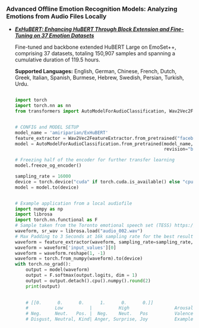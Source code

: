 ### Advanced Offline Emotion Recognition Models: Analyzing Emotions from Audio Files Locally

- [_**ExHuBERT: Enhancing HuBERT Through Block Extension and Fine-Tuning on 37 Emotion Datasets**_](https://huggingface.co/amiriparian/ExHuBERT)
  
  Fine-tuned and backbone extended HuBERT Large on EmoSet++, comprising 37 datasets, totaling 150,907 samples and spanning a cumulative duration of 119.5 hours.
  
  **Supported Languages:** English, German, Chinese, French, Dutch, Greek, Italian, Spanish, Burmese, Hebrew, Swedish, Persian, Turkish, Urdu.
  
  
  ```python
  
  import torch
  import torch.nn as nn
  from transformers import AutoModelForAudioClassification, Wav2Vec2FeatureExtractor
  
  
  # CONFIG and MODEL SETUP
  model_name = 'amiriparian/ExHuBERT'
  feature_extractor = Wav2Vec2FeatureExtractor.from_pretrained("facebook/hubert-base-ls960")
  model = AutoModelForAudioClassification.from_pretrained(model_name, trust_remote_code=True,
                                                          revision="b158d45ed8578432468f3ab8d46cbe5974380812")
  
  # Freezing half of the encoder for further transfer learning
  model.freeze_og_encoder()
  
  sampling_rate = 16000
  device = torch.device("cuda" if torch.cuda.is_available() else "cpu")
  model = model.to(device)
  
  
  # Example application from a local audiofile
  import numpy as np
  import librosa
  import torch.nn.functional as F
  # Sample taken from the Toronto emotional speech set (TESS) https://tspace.library.utoronto.ca/handle/1807/24487
  waveform, sr_wav = librosa.load("audio_002.wav")
  # Max Padding to 3 Seconds at 16k sampling rate for the best results
  waveform = feature_extractor(waveform, sampling_rate=sampling_rate,padding = 'max_length',max_length = 48000)
  waveform = waveform['input_values'][0]
  waveform = waveform.reshape(1, -1)
  waveform = torch.from_numpy(waveform).to(device)
  with torch.no_grad():
      output = model(waveform)
      output = F.softmax(output.logits, dim = 1)
      output = output.detach().cpu().numpy().round(2)
      print(output)
      
  
      # [[0.      0.      0.      1.      0.      0.]]
      #          Low          |          High                 Arousal
      # Neg.     Neut.   Pos. |  Neg.    Neut.   Pos          Valence
      # Disgust, Neutral, Kind| Anger, Surprise, Joy          Example emotions
  
  
  ```

